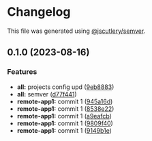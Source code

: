 # Changelog

This file was generated using [@jscutlery/semver](https://github.com/jscutlery/semver).

## 0.1.0 (2023-08-16)


### Features

* **all:** projects config upd ([9eb8883](https://github.com/MisterShyster/mf-nx-test-repo/commit/9eb8883a837b53b65a6644a2562872dd18a4fa67))
* **all:** semver ([d77f441](https://github.com/MisterShyster/mf-nx-test-repo/commit/d77f4416c4156a0ada0b176b3c9d07b99f21b7b3))
* **remote-app1:** commit 1 ([945a16d](https://github.com/MisterShyster/mf-nx-test-repo/commit/945a16d9bcd81ba557b86abd2a1f3fd1fe619d81))
* **remote-app1:** commit 1 ([8538e22](https://github.com/MisterShyster/mf-nx-test-repo/commit/8538e228780e47a0608e1fc5d51e54fcd4492ad0))
* **remote-app1:** commit 1 ([a9eafcb](https://github.com/MisterShyster/mf-nx-test-repo/commit/a9eafcb7c904e9cd013cf634e1113f0a11bb656d))
* **remote-app1:** commit 1 ([9809f40](https://github.com/MisterShyster/mf-nx-test-repo/commit/9809f40dc8bd1aa76ea23912a10d7e686b4227c3))
* **remote-app1:** commit 1 ([9149b1e](https://github.com/MisterShyster/mf-nx-test-repo/commit/9149b1e5573b4673eaaaa176b1064513791e4dfd))
